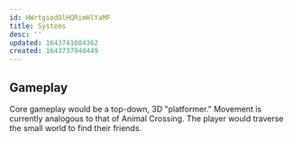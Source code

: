 ```yaml
---
id: HWrtgiodOlHQRimHlYaMF
title: Systems
desc: ''
updated: 1643741084362
created: 1643737940449
---
```


## Gameplay

Core gameplay would be a top-down, 3D "platformer." Movement is currently analogous to that of Animal Crossing. The player would traverse the small world to find their friends.
